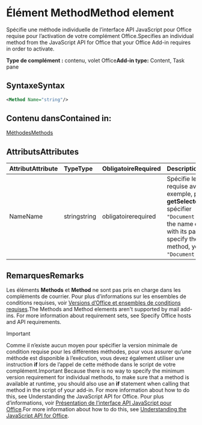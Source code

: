 # <a name="method-element"></a><span data-ttu-id="57c7a-101">Élément Method</span><span class="sxs-lookup"><span data-stu-id="57c7a-101">Method element</span></span>

<span data-ttu-id="57c7a-102">Spécifie une méthode individuelle de l’interface API JavaScript pour Office requise pour l’activation de votre complément Office.</span><span class="sxs-lookup"><span data-stu-id="57c7a-102">Specifies an individual method from the JavaScript API for Office that your Office Add-in requires in order to activate.</span></span>

<span data-ttu-id="57c7a-103">**Type de complément :** contenu, volet Office</span><span class="sxs-lookup"><span data-stu-id="57c7a-103">**Add-in type:** Content, Task pane</span></span>

## <a name="syntax"></a><span data-ttu-id="57c7a-104">Syntaxe</span><span class="sxs-lookup"><span data-stu-id="57c7a-104">Syntax</span></span>

```XML
<Method Name="string"/>
```

## <a name="contained-in"></a><span data-ttu-id="57c7a-105">Contenu dans</span><span class="sxs-lookup"><span data-stu-id="57c7a-105">Contained in:</span></span>

[<span data-ttu-id="57c7a-106">Méthodes</span><span class="sxs-lookup"><span data-stu-id="57c7a-106">Methods</span></span>](methods.md)

## <a name="attributes"></a><span data-ttu-id="57c7a-107">Attributs</span><span class="sxs-lookup"><span data-stu-id="57c7a-107">Attributes</span></span>

|<span data-ttu-id="57c7a-108">**Attribut**</span><span class="sxs-lookup"><span data-stu-id="57c7a-108">**Attribute**</span></span>|<span data-ttu-id="57c7a-109">**Type**</span><span class="sxs-lookup"><span data-stu-id="57c7a-109">**Type**</span></span>|<span data-ttu-id="57c7a-110">**Obligatoire**</span><span class="sxs-lookup"><span data-stu-id="57c7a-110">**Required**</span></span>|<span data-ttu-id="57c7a-111">**Description**</span><span class="sxs-lookup"><span data-stu-id="57c7a-111">**Description**</span></span>|
|:-----|:-----|:-----|:-----|
|<span data-ttu-id="57c7a-112">Name</span><span class="sxs-lookup"><span data-stu-id="57c7a-112">Name</span></span>|<span data-ttu-id="57c7a-113">string</span><span class="sxs-lookup"><span data-stu-id="57c7a-113">string</span></span>|<span data-ttu-id="57c7a-114">obligatoire</span><span class="sxs-lookup"><span data-stu-id="57c7a-114">required</span></span>|<span data-ttu-id="57c7a-p101">Spécifie le nom de la méthode qualifiée requise avec son objet parent. Par exemple, pour spécifier la méthode **getSelectedDataAsync**, vous devez spécifier `"Document.getSelectedDataAsync"`.</span><span class="sxs-lookup"><span data-stu-id="57c7a-p101">Specifies the name of the required method qualified with its parent object. For example, to specify the  **getSelectedDataAsync** method, you must specify `"Document.getSelectedDataAsync"`.</span></span>|

## <a name="remarks"></a><span data-ttu-id="57c7a-117">Remarques</span><span class="sxs-lookup"><span data-stu-id="57c7a-117">Remarks</span></span>

<span data-ttu-id="57c7a-118">Les éléments **Methods** et **Method** ne sont pas pris en charge dans les compléments de courrier. Pour plus d’informations sur les ensembles de conditions requises, voir [Versions d’Office et ensembles de conditions requises](https://docs.microsoft.com/office/dev/add-ins/develop/office-versions-and-requirement-sets).</span><span class="sxs-lookup"><span data-stu-id="57c7a-118">The  Methods and Method elements aren't supported by mail add-ins. For more information about requirement sets, see Specify Office hosts and API requirements.</span></span>

> [!IMPORTANT] 
> <span data-ttu-id="57c7a-119">Comme il n’existe aucun moyen pour spécifier la version minimale de condition requise pour les différentes méthodes, pour vous assurer qu’une méthode est disponible à l’exécution, vous devez également utiliser une instruction **if** lors de l’appel de cette méthode dans le script de votre complément.</span><span class="sxs-lookup"><span data-stu-id="57c7a-119">Important  Because there is no way to specify the minimum version requirement for individual methods, to make sure that a method is available at runtime, you should also use an  **if** statement when calling that method in the script of your add-in. For more information about how to do this, see Understanding the JavaScript API for Office.</span></span> <span data-ttu-id="57c7a-120">Pour plus d’informations, voir [Présentation de l’interface API JavaScript pour Office](https://docs.microsoft.com/office/dev/add-ins/develop/understanding-the-javascript-api-for-office).</span><span class="sxs-lookup"><span data-stu-id="57c7a-120">For more information about how to do this, see [Understanding the JavaScript API for Office](https://docs.microsoft.com/office/dev/add-ins/develop/understanding-the-javascript-api-for-office).</span></span>

